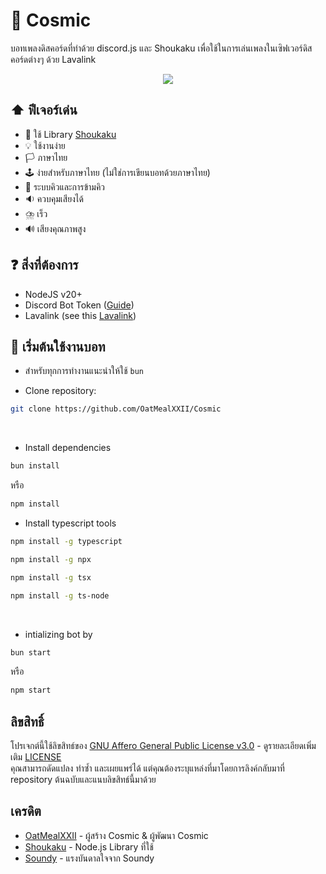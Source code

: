 # 🌌 Cosmic
บอทเพลงดิสคอร์ดที่ทำด้วย discord.js และ Shoukaku เพื่อใช้ในการเล่นเพลงในเซิฟเวอร์ดิสคอร์ดต่างๆ ด้วย Lavalink

<p align="center">
    <img src="https://storage.googleapis.com/hikara_bucket/OatMeal/Cosmic.png"> 
</p>

## ⬆️ ฟีเจอร์เด่น
- 📕 ใช้ Library [Shoukaku](https://github.com/shipgirlproject/Shoukaku)
- 💡 ใช้งานง่าย
- 🏳️ ภาษาไทย
- 🕹️ ง่ายสำหรับภาษาไทย (ไม่ใช่การเขียนบอทด้วยภาษาไทย)
- 🛒 ระบบคิวและการข้ามคิว
- 🔉 ควบคุมเสียงได้
- ⛈️ เร็ว
- 🔊 เสียงคุณภาพสูง

## ❓ สิ่งที่ต้องการ
- NodeJS v20+
- Discord Bot Token ([Guide](https://discordjs.guide/preparations/setting-up-a-bot-application.html#creating-your-bot))
- Lavalink (see this [Lavalink](https://lavalink.dev/))

## 🏁 เริ่มต้นใช้งานบอท
- สำหรับทุกการทำงานแนะนำให้ใช้ `bun` <br />

- Clone repository: <br />
```bash
git clone https://github.com/OatMealXXII/Cosmic
```
<br />

- Install dependencies <br />
```bash
bun install
``` 
หรือ
```bash
npm install
```

- Install typescript tools <br />

```bash
npm install -g typescript
```

```bash
npm install -g npx
``` 

```bash
npm install -g tsx
```

```bash
npm install -g ts-node
```
<br />

- intializing bot by <br />
```bash
bun start
```
หรือ
```bash
npm start
```

## ลิขสิทธิ์
โปรเจกต์นี้ใช้ลิขสิทธ์ของ [GNU Affero General Public License v3.0](LICENSE) - ดูรายละเอียดเพิ่มเติม [LICENSE](LICENSE) <br />
คุณสามารถดัดแปลง ทำซ้ำ และเผยแพร่ได้ แต่คุณต้องระบุแหล่งที่มาโดยการลิงค์กลับมาที่ repository ต้นฉบับและแนบลิขสิทธ์นี้มาด้วย

## เครดิต
- [OatMealXXII](https://github.com/OatMealXXII) - ผู้สร้าง Cosmic & ผู้พัฒนา Cosmic
- [Shoukaku](https://github.com/shipgirlproject/Shoukaku) - Node.js Library ที่ใช้
- [Soundy](https://github.com/idMJA/Soundy) - แรงบันดาลใจจาก Soundy
